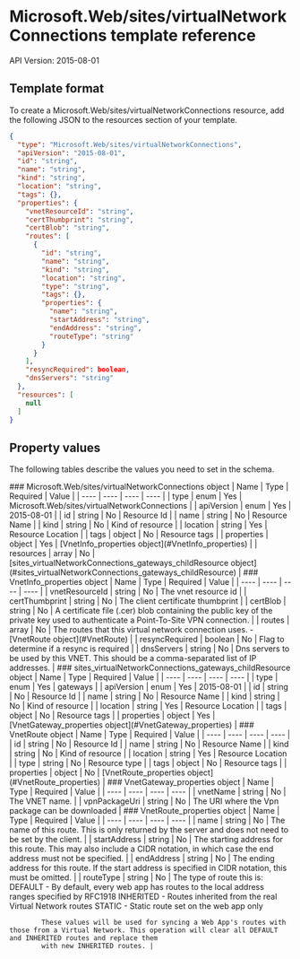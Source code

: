 # Microsoft.Web/sites/virtualNetworkConnections template reference
API Version: 2015-08-01
## Template format

To create a Microsoft.Web/sites/virtualNetworkConnections resource, add the following JSON to the resources section of your template.

```json
{
  "type": "Microsoft.Web/sites/virtualNetworkConnections",
  "apiVersion": "2015-08-01",
  "id": "string",
  "name": "string",
  "kind": "string",
  "location": "string",
  "tags": {},
  "properties": {
    "vnetResourceId": "string",
    "certThumbprint": "string",
    "certBlob": "string",
    "routes": [
      {
        "id": "string",
        "name": "string",
        "kind": "string",
        "location": "string",
        "type": "string",
        "tags": {},
        "properties": {
          "name": "string",
          "startAddress": "string",
          "endAddress": "string",
          "routeType": "string"
        }
      }
    ],
    "resyncRequired": boolean,
    "dnsServers": "string"
  },
  "resources": [
    null
  ]
}
```
## Property values

The following tables describe the values you need to set in the schema.

<a id="Microsoft.Web/sites/virtualNetworkConnections" />
### Microsoft.Web/sites/virtualNetworkConnections object
|  Name | Type | Required | Value |
|  ---- | ---- | ---- | ---- |
|  type | enum | Yes | Microsoft.Web/sites/virtualNetworkConnections |
|  apiVersion | enum | Yes | 2015-08-01 |
|  id | string | No | Resource Id |
|  name | string | No | Resource Name |
|  kind | string | No | Kind of resource |
|  location | string | Yes | Resource Location |
|  tags | object | No | Resource tags |
|  properties | object | Yes | [VnetInfo_properties object](#VnetInfo_properties) |
|  resources | array | No | [sites_virtualNetworkConnections_gateways_childResource object](#sites_virtualNetworkConnections_gateways_childResource) |


<a id="VnetInfo_properties" />
### VnetInfo_properties object
|  Name | Type | Required | Value |
|  ---- | ---- | ---- | ---- |
|  vnetResourceId | string | No | The vnet resource id |
|  certThumbprint | string | No | The client certificate thumbprint |
|  certBlob | string | No | A certificate file (.cer) blob containing the public key of the private key used to authenticate a
            Point-To-Site VPN connection. |
|  routes | array | No | The routes that this virtual network connection uses. - [VnetRoute object](#VnetRoute) |
|  resyncRequired | boolean | No | Flag to determine if a resync is required |
|  dnsServers | string | No | Dns servers to be used by this VNET. This should be a comma-separated list of IP addresses. |


<a id="sites_virtualNetworkConnections_gateways_childResource" />
### sites_virtualNetworkConnections_gateways_childResource object
|  Name | Type | Required | Value |
|  ---- | ---- | ---- | ---- |
|  type | enum | Yes | gateways |
|  apiVersion | enum | Yes | 2015-08-01 |
|  id | string | No | Resource Id |
|  name | string | No | Resource Name |
|  kind | string | No | Kind of resource |
|  location | string | Yes | Resource Location |
|  tags | object | No | Resource tags |
|  properties | object | Yes | [VnetGateway_properties object](#VnetGateway_properties) |


<a id="VnetRoute" />
### VnetRoute object
|  Name | Type | Required | Value |
|  ---- | ---- | ---- | ---- |
|  id | string | No | Resource Id |
|  name | string | No | Resource Name |
|  kind | string | No | Kind of resource |
|  location | string | Yes | Resource Location |
|  type | string | No | Resource type |
|  tags | object | No | Resource tags |
|  properties | object | No | [VnetRoute_properties object](#VnetRoute_properties) |


<a id="VnetGateway_properties" />
### VnetGateway_properties object
|  Name | Type | Required | Value |
|  ---- | ---- | ---- | ---- |
|  vnetName | string | No | The VNET name. |
|  vpnPackageUri | string | No | The URI where the Vpn package can be downloaded |


<a id="VnetRoute_properties" />
### VnetRoute_properties object
|  Name | Type | Required | Value |
|  ---- | ---- | ---- | ---- |
|  name | string | No | The name of this route. This is only returned by the server and does not need to be set by the client. |
|  startAddress | string | No | The starting address for this route. This may also include a CIDR notation, in which case the end address must not be specified. |
|  endAddress | string | No | The ending address for this route. If the start address is specified in CIDR notation, this must be omitted. |
|  routeType | string | No | The type of route this is:
            DEFAULT - By default, every web app has routes to the local address ranges specified by RFC1918
            INHERITED - Routes inherited from the real Virtual Network routes
            STATIC - Static route set on the web app only

            These values will be used for syncing a Web App's routes with those from a Virtual Network. This operation will clear all DEFAULT and INHERITED routes and replace them
            with new INHERITED routes. |

